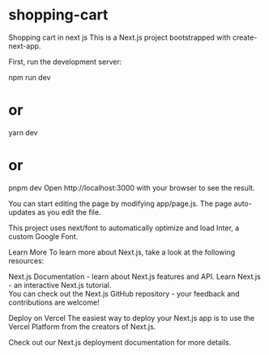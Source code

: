 # shopping-cart
Shopping cart in next js
This is a Next.js project bootstrapped with create-next-app.


First, run the development server:

npm run dev
# or 
yarn dev 
# or
pnpm dev 
Open http://localhost:3000 with your browser to see the result.
 
You can start editing the page by modifying app/page.js. The page auto-updates as you edit the file.

This project uses next/font to automatically optimize and load Inter, a custom Google Font.


Learn More 
To learn more about Next.js, take a look at the following resources:

Next.js Documentation - learn about Next.js features and API.
Learn Next.js - an interactive Next.js tutorial.  
You can check out the Next.js GitHub repository - your feedback and contributions are welcome!
 
Deploy on Vercel
The easiest way to deploy your Next.js app is to use the Vercel Platform from the creators of Next.js.
 
Check out our Next.js deployment documentation for more details.
   
